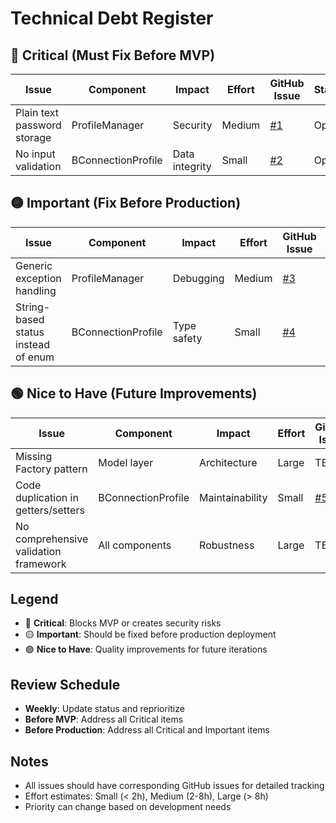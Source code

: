 # Technical Debt Register

## 🔴 Critical (Must Fix Before MVP)

| Issue | Component | Impact | Effort | GitHub Issue | Status |
|-------|-----------|--------|--------|--------------|--------|
| Plain text password storage | ProfileManager | Security | Medium | [#1](https://github.com/fool1701/N4DataSync/issues/1) | Open |
| No input validation | BConnectionProfile | Data integrity | Small | [#2](https://github.com/fool1701/N4DataSync/issues/2) | Open |

## 🟡 Important (Fix Before Production)

| Issue | Component | Impact | Effort | GitHub Issue | Status |
|-------|-----------|--------|--------|--------------|--------|
| Generic exception handling | ProfileManager | Debugging | Medium | [#3](https://github.com/fool1701/N4DataSync/issues/3) | Open |
| String-based status instead of enum | BConnectionProfile | Type safety | Small | [#4](https://github.com/fool1701/N4DataSync/issues/4) | Open |

## 🟢 Nice to Have (Future Improvements)

| Issue | Component | Impact | Effort | GitHub Issue | Status |
|-------|-----------|--------|--------|--------------|--------|
| Missing Factory pattern | Model layer | Architecture | Large | TBD | Backlog |
| Code duplication in getters/setters | BConnectionProfile | Maintainability | Small | [#5](https://github.com/fool1701/N4DataSync/issues/5) | Open |
| No comprehensive validation framework | All components | Robustness | Large | TBD | Backlog |

## Legend
- 🔴 **Critical**: Blocks MVP or creates security risks
- 🟡 **Important**: Should be fixed before production deployment
- 🟢 **Nice to Have**: Quality improvements for future iterations

## Review Schedule
- **Weekly**: Update status and reprioritize
- **Before MVP**: Address all Critical items
- **Before Production**: Address all Critical and Important items

## Notes
- All issues should have corresponding GitHub issues for detailed tracking
- Effort estimates: Small (< 2h), Medium (2-8h), Large (> 8h)
- Priority can change based on development needs
